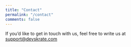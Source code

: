 ```yaml
---
title: "Contact"
permalink: "/contact"
comments: false
---
```

<div class="contact-page" markdown="1">
<p>
If you’d like to get in touch with us, feel free to write us at <bold><a href="mailto:devskrate@gmail.com">support@devskrate.com</a></bold>
</p>
</div>
